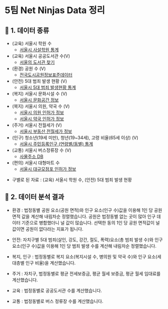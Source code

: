 # 5팀 Net Ninjas Data 정리

## 📄 1. 데이터 종류

- (교육) 서울시 학원 수
  - [서울시 사설학원 통계](https://data.seoul.go.kr/dataList/195/S/2/datasetView.do)
- (교육) 서울시 공공도서관 수(V)
  - [서울의 도서관 찾기](https://lib.seoul.go.kr/slibsrch/main)
- (환경) 공원 수 (V)
  - [전국도시공원정보표준데이터](https://www.data.go.kr/data/15012890/standard.do)
- (안전) 5대 범죄 발생 현황 (V)
  - [서울시 5대 범죄 발생현황 통계](https://data.seoul.go.kr/dataList/316/S/2/datasetView.do)
- (복지) 서울시 문화시설 수 (V)
  - [서울시 문화공간 정보](https://data.seoul.go.kr/dataList/OA-15487/A/1/datasetView.do)
- (복지) 서울시 의원, 약국 수 (V)
  - [서울시 의원 인허가 정보](https://data.seoul.go.kr/dataList/OA-16480/S/1/datasetView.do)
  - [서울시 약국 인허가 정보](https://data.seoul.go.kr/dataList/OA-16484/S/1/datasetView.do)
- (주거) 서울시 전월세가 (V)
  - [서울시 부동산 전월세가 정보](https://data.seoul.go.kr/dataList/OA-21276/S/1/datasetView.do)
- (인구) 청소년(19세 미만), 청년(19~34세), 고령 비율(65세 이상) (V)
  - [서울시 주민등록인구 (연령별/동별) 통계](https://data.seoul.go.kr/dataList/10727/S/2/datasetView.do)
- (교통) 서울시 버스정류장 수 (V)
  - [사물주소 DB](https://business.juso.go.kr/addrlink/attrbDBDwld/attrbDBDwldList.do?cPath=99MD&menu=%EC%82%AC%EB%AC%BC%EC%A3%BC%EC%86%8CDB#this)
- (편의) 서울시 대형마트 수
  - [서울시 대규모점포 인허가 정보](https://data.seoul.go.kr/dataList/OA-16096/S/1/datasetView.do)

* 구별로 된 자료 : (교육) 서울시 학원 수, (안전) 5대 범죄 발생 현황

## 📝 2. 데이터 분석 결과

- 환경 : 법정동별 공원 요소(공원 면적)와 인구 요소(인구 수)값을 이용해 1인 당 공원 면적 값을 계산해 내림차순 정렬했습니다. 공원은 법정동별 없는 곳이 많아 인구 데이터 기준으로 병합했더니 널 값이 많습니다. 선택한 동의 1인 당 공원 면적값이 널 값이면 공원이 없다라는 지표가 됩니다.

- 안전: 자치구별 5대 범죄(살인, 강도, 강간, 절도, 폭력)요소(총 범죄 발생 수)와 인구 요소(인구 수)값을 이용해 1인 당 범죄 발생 수를 계산해 내림차순 정렬했습니다.

- 복지, 인구 : 법정동별로 복지 요소(복지시설 수, 병의원 및 약국 수)와 인구 요소(세대층별 인구 비율)을 계산했습니다.

- 주거 : 자치구, 법정동별로 평균 전세보증금, 평균 월세 보증금, 평균 월세 임대료를 계산했습니다.

- 교육 : 법정동별로 공공도서관 수를 계산했습니다.

- 교통 : 법정동별로 버스 정류장 수를 계산했습니다.
